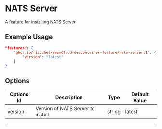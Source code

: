 
# NATS Server

A feature for installing NATS Server

## Example Usage

```json
"features": {
    "ghcr.io/ricochet/wasmCloud-devcontainer-feature/nats-server:1": {
        "version": "latest"
    }
}
```

## Options

| Options Id | Description | Type | Default Value |
|-----|-----|-----|-----|
| version | Version of NATS Server to install. | string | latest |

---

